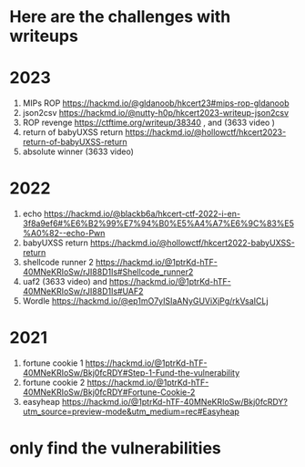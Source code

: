# Here are the challenges with writeups
# 2023 
1. MIPs ROP https://hackmd.io/@gldanoob/hkcert23#mips-rop-gldanoob
2. json2csv https://hackmd.io/@nutty-h0p/hkcert2023-writeup-json2csv
3. ROP revenge https://ctftime.org/writeup/38340 , and (3633 video )
4. return of babyUXSS return https://hackmd.io/@hollowctf/hkcert2023-return-of-babyUXSS-return
5. absolute winner (3633 video)

# 2022 
1. echo https://hackmd.io/@blackb6a/hkcert-ctf-2022-i-en-3f8a9ef6#%E6%B2%99%E7%94%B0%E5%A4%A7%E6%9C%83%E5%A0%82--echo-Pwn
2. babyUXSS return https://hackmd.io/@hollowctf/hkcert2022-babyUXSS-return
3. shellcode runner 2 https://hackmd.io/@1ptrKd-hTF-40MNeKRIoSw/rJI88D1Is#Shellcode_runner2
4. uaf2 (3633 video) and https://hackmd.io/@1ptrKd-hTF-40MNeKRIoSw/rJI88D1Is#UAF2
5. Wordle https://hackmd.io/@ep1mO7yISIaANyGUViXjPg/rkVsaICLj

# 2021 
1. fortune cookie 1 https://hackmd.io/@1ptrKd-hTF-40MNeKRIoSw/Bkj0fcRDY#Step-1-Fund-the-vulnerability
2. fortune cookie 2 https://hackmd.io/@1ptrKd-hTF-40MNeKRIoSw/Bkj0fcRDY#Fortune-Cookie-2
3. easyheap https://hackmd.io/@1ptrKd-hTF-40MNeKRIoSw/Bkj0fcRDY?utm_source=preview-mode&utm_medium=rec#Easyheap


# only find the vulnerabilities 